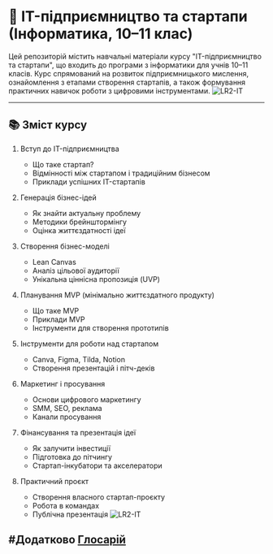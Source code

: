 # 💼 IT-підприємництво та стартапи (Інформатика, 10–11 клас)

Цей репозиторій містить навчальні матеріали курсу "IT-підприємництво та стартапи", що входить до програми з інформатики для учнів 10–11 класів. Курс спрямований на розвиток підприємницького мислення, ознайомлення з етапами створення стартапів, а також формування практичних навичок роботи з цифровими інструментами.
![LR2-IT](../resources/images/122.jpg)

---

## 📚 Зміст курсу

1. Вступ до IT-підприємництва
   - Що таке стартап?
   - Відмінності між стартапом і традиційним бізнесом
   - Приклади успішних IT-стартапів

2. Генерація бізнес-ідей
   - Як знайти актуальну проблему
   - Методики брейнштормінгу
   - Оцінка життєздатності ідеї

3. Створення бізнес-моделі
   - Lean Canvas
   - Аналіз цільової аудиторії
   - Унікальна ціннісна пропозиція (UVP)

4. Планування MVP (мінімально життєздатного продукту)
   - Що таке MVP
   - Приклади MVP
   - Інструменти для створення прототипів

5. Інструменти для роботи над стартапом
   - Canva, Figma, Tilda, Notion
   - Створення презентацій і пітч-деків

6. Маркетинг і просування
   - Основи цифрового маркетингу
   - SMM, SEO, реклама
   - Канали просування

7. Фінансування та презентація ідеї
   - Як залучити інвестиції
   - Підготовка до пітчингу
   - Стартап-інкубатори та акселератори

8. Практичний проєкт
   - Створення власного стартап-проєкту
   - Робота в командах
   - Публічна презентація
![LR2-IT](../resources/images/123.jpg)

#Додатково
[Глосарій](/theory/glossary.md)
---
